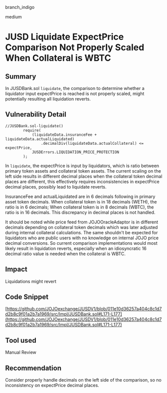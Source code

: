 branch_indigo

medium

# JUSD Liquidate ExpectPrice Comparison Not Properly Scaled When Collateral is WBTC

## Summary
In JUSDBank.sol `liquidate`, the comparison to determine whether a liquidator input expectPrice is reached is not properly scaled, might potentially resulting all liquidation reverts. 
## Vulnerability Detail
```solidity
//JUSDBank.sol-liquidate()
        require(
            (liquidateData.insuranceFee + liquidateData.actualLiquidated)
                .decimalDiv(liquidateData.actualCollateral) <= expectPrice,
            JUSDErrors.LIQUIDATION_PRICE_PROTECTION
        );
```
In `liquidate`, the expectPrice is input by liquidators, which is ratio between primary token assets and collateral token assets. The current scaling on the left side results in different decimal places when the collateral token decimal places are different, this effectively requires inconsistencies in expectPrice decimal places, possibly lead to liquidate reverts.

InsuranceFee and actualLiquidated are in 6 decimals following in primary asset token decimals. When collateral token is in 18 decimals (WETH), the ratio is in 6 decimals; When collateral token is in 8 decimals (WBTC), the ratio is in 16 decimals. This discrepancy in decimal places is not handled.

It should be noted while price feed from JOJOOracleAdaptor is in different decimals depending on collateral token decimals which was later adjusted during internal collateral calculations. The same shouldn't be expected for liquidators who are public users with no knowledge on internal JOJO price decimal conversions. So current comparison implementations would most likely result in liquidation reverts, especially when an idiosyncratic 16 decimal ratio value is needed when the collateral is WBTC.

## Impact
Liquidations might revert

## Code Snippet
[https://github.com/JOJOexchange/JUSDV1/blob/011e10d36257a404c8c1d7d2b8c9f01a2b7a1969/src/Impl/JUSDBank.sol#L171-L177](https://github.com/JOJOexchange/JUSDV1/blob/011e10d36257a404c8c1d7d2b8c9f01a2b7a1969/src/Impl/JUSDBank.sol#L171-L177)


## Tool used

Manual Review

## Recommendation
Consider properly handle decimals on the left side of the comparison, so no inconsistency on expectPrice decimal places.